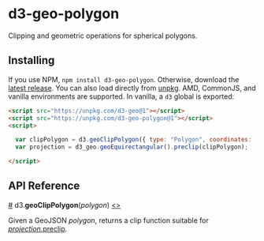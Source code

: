 # d3-geo-polygon

Clipping and geometric operations for spherical polygons. 

## Installing

If you use NPM, `npm install d3-geo-polygon`. Otherwise, download the [latest release](https://github.com/d3/d3-geo-polygon/releases/latest). You can also load directly from [unpkg](https://unpkg.com/d3-geo-polygon/). AMD, CommonJS, and vanilla environments are supported. In vanilla, a `d3` global is exported:

```html
<script src="https://unpkg.com/d3-geo@1"></script>
<script src="https://unpkg.com/d3-geo-polygon@1"></script>
<script>

  var clipPolygon = d3.geoClipPolygon({ type: "Polygon", coordinates: [[[-10, -10], [-10, 10], [10, 10], [10, -10], [-10, -10]]] });
  var projection = d3_geo.geoEquirectangular().preclip(clipPolygon);

</script>
```

## API Reference

<a name="geoClipPolygon" href="#geoClipPolygon">#</a> d3.<b>geoClipPolygon</b>(<i>polygon</i>) [<>](https://github.com/d3/d3-geo-polygon/blob/master/src/clip/polygon.js "Source")

Given a GeoJSON *polygon*, returns a clip function suitable for [_projection_.preclip](https://github.com/d3/d3-geo#preclip).
